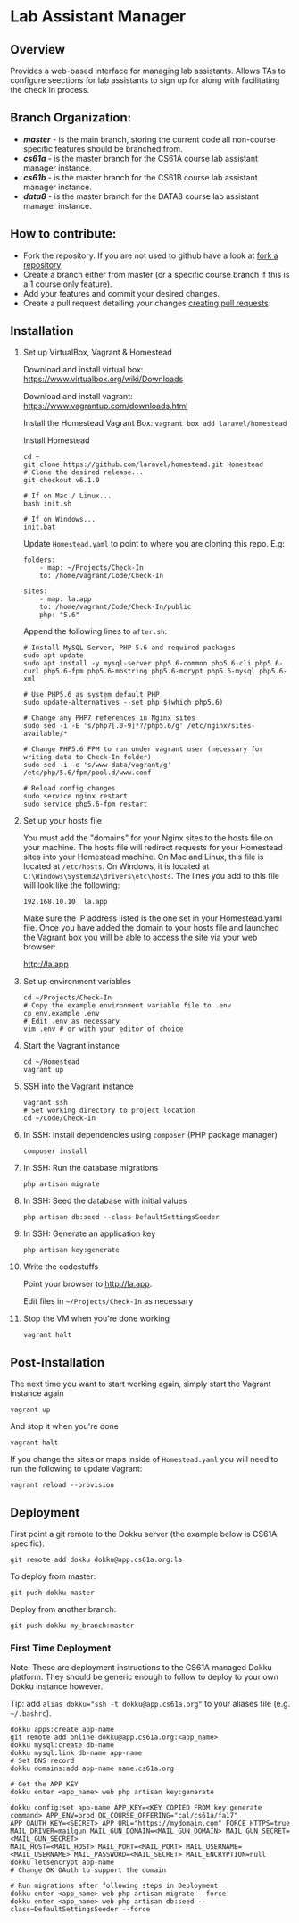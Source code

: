 Lab Assistant Manager
============

## Overview

Provides a web-based interface for managing lab assistants. Allows TAs to configure seections for lab assistants to sign up for along with facilitating the check in process.

## Branch Organization:
* ***master*** - is the main branch, storing the current code all non-course specific features should be branched from.
* ***cs61a*** - is the master branch for the CS61A course lab assistant manager instance.
* ***cs61b*** - is the master branch for the CS61B course lab assistant manager instance.
* ***data8*** - is the master branch for the DATA8 course lab assistant manager instance.

## How to contribute:
* Fork the repository. If you are not used to github have a look at [fork a repository](https://help.github.com/fork-a-repo)
* Create a branch either from master (or a specific course branch if this is a 1 course only feature).
* Add your features and commit your desired changes.
* Create a pull request detailing your changes [creating pull requests](https://help.github.com/articles/about-pull-requests/).

## Installation

1. Set up VirtualBox, Vagrant & Homestead

    Download and install virtual box:
    https://www.virtualbox.org/wiki/Downloads

    Download and install vagrant:
    https://www.vagrantup.com/downloads.html

    Install the Homestead Vagrant Box:
    `vagrant box add laravel/homestead`

    Install Homestead

    ```
    cd ~
    git clone https://github.com/laravel/homestead.git Homestead
    # Clone the desired release...
    git checkout v6.1.0

    # If on Mac / Linux...
    bash init.sh

    # If on Windows...
    init.bat
    ```

    Update `Homestead.yaml` to point to where you are cloning this repo. E.g:

    ```
    folders:
        - map: ~/Projects/Check-In
        to: /home/vagrant/Code/Check-In

    sites:
        - map: la.app
        to: /home/vagrant/Code/Check-In/public
        php: "5.6"
    ```

    Append the following lines to `after.sh`:

    ```
    # Install MySQL Server, PHP 5.6 and required packages
    sudo apt update
    sudo apt install -y mysql-server php5.6-common php5.6-cli php5.6-curl php5.6-fpm php5.6-mbstring php5.6-mcrypt php5.6-mysql php5.6-xml

    # Use PHP5.6 as system default PHP
    sudo update-alternatives --set php $(which php5.6)

    # Change any PHP7 references in Nginx sites
    sudo sed -i -E 's/php7[.0-9]*?/php5.6/g' /etc/nginx/sites-available/*

    # Change PHP5.6 FPM to run under vagrant user (necessary for writing data to Check-In folder)
    sudo sed -i -e 's/www-data/vagrant/g' /etc/php/5.6/fpm/pool.d/www.conf

    # Reload config changes
    sudo service nginx restart
    sudo service php5.6-fpm restart
    ```

2. Set up your hosts file

    You must add the "domains" for your Nginx sites to the hosts file on your machine. The hosts file will redirect requests for your Homestead sites into your Homestead machine. On Mac and Linux, this file is located at `/etc/hosts`. On Windows, it is located at `C:\Windows\System32\drivers\etc\hosts`. The lines you add to this file will look like the following:
    ```
    192.168.10.10  la.app
    ```
    Make sure the IP address listed is the one set in your Homestead.yaml file. Once you have added the domain to your hosts file and launched the Vagrant box you will be able to access the site via your web browser:

    http://la.app

3. Set up environment variables
    ```
    cd ~/Projects/Check-In
    # Copy the example environment variable file to .env
    cp env.example .env
    # Edit .env as necessary
    vim .env # or with your editor of choice
    ```

4. Start the Vagrant instance

    ```
    cd ~/Homestead
    vagrant up
    ```

5. SSH into the Vagrant instance
    ```
    vagrant ssh
    # Set working directory to project location
    cd ~/Code/Check-In
    ```

6. In SSH: Install dependencies using `composer` (PHP package manager)

    `composer install`

7. In SSH: Run the database migrations

    `php artisan migrate`

8. In SSH: Seed the database with initial values

    `php artisan db:seed --class DefaultSettingsSeeder`

9. In SSH: Generate an application key

    `php artisan key:generate`

10. Write the codestuffs

    Point your browser to http://la.app.

    Edit files in `~/Projects/Check-In` as necessary

11. Stop the VM when you're done working

    `vagrant halt`

## Post-Installation

The next time you want to start working again, simply start the Vagrant instance again

```
vagrant up
```

And stop it when you're done

```
vagrant halt
```

If you change the sites or maps inside of `Homestead.yaml` you will need to run the following to update Vagrant:
```
vagrant reload --provision
```

## Deployment

First point a git remote to the Dokku server (the example below is CS61A specific):

    git remote add dokku dokku@app.cs61a.org:la

To deploy from master:

    git push dokku master

Deploy from another branch:

    git push dokku my_branch:master


### First Time Deployment

Note: These are deployment instructions to the CS61A managed Dokku platform. They should be generic enough to follow to deploy to your own Dokku instance however.

Tip:  add `alias dokku="ssh -t dokku@app.cs61a.org"` to your aliases file (e.g. `~/.bashrc`).

    dokku apps:create app-name
    git remote add online dokku@app.cs61a.org:<app_name>
    dokku mysql:create db-name
    dokku mysql:link db-name app-name
    # Set DNS record
    dokku domains:add app-name name.cs61a.org

    # Get the APP KEY
    dokku enter <app_name> web php artisan key:generate

    dokku config:set app-name APP_KEY=<KEY COPIED FROM key:generate command> APP_ENV=prod OK_COURSE_OFFERING="cal/cs61a/fa17" APP_OAUTH_KEY=<SECRET> APP_URL="https://mydomain.com" FORCE_HTTPS=true MAIL_DRIVER=mailgun MAIL_GUN_DOMAIN=<MAIL_GUN_DOMAIN> MAIL_GUN_SECRET=<MAIL_GUN_SECRET>
    MAIL_HOST=<MAIL_HOST> MAIL_PORT=<MAIL_PORT> MAIL_USERNAME=<MAIL_USERNAME> MAIL_PASSWORD=<MAIL_SECRET> MAIL_ENCRYPTION=null
    dokku letsencrypt app-name
    # Change OK OAuth to support the domain

    # Run migrations after following steps in Deployment
    dokku enter <app_name> web php artisan migrate --force
    dokku enter <app_name> web php artisan db:seed --class=DefaultSettingsSeeder --force
